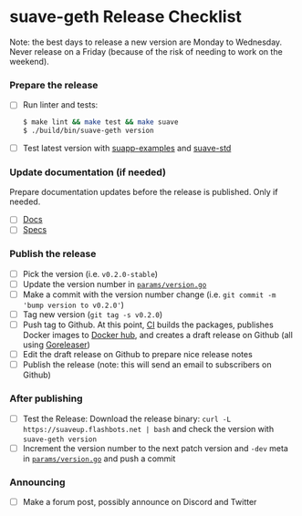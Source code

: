 suave-geth Release Checklist
============================

Note: the best days to release a new version are Monday to Wednesday. Never release on a Friday (because of the risk of needing to work on the weekend).

### Prepare the release

- [ ] Run linter and tests:
  ```bash
  $ make lint && make test && make suave
  $ ./build/bin/suave-geth version
  ```
- [ ] Test latest version with [suapp-examples](https://github.com/flashbots/suapp-examples) and [suave-std](https://github.com/flashbots/suave-std)

### Update documentation (if needed)

Prepare documentation updates before the release is published. Only if needed.

- [ ] [Docs](https://github.com/flashbots/suave-docs)
- [ ] [Specs](https://github.com/flashbots/suave-specs)

### Publish the release

- [ ] Pick the version (i.e. `v0.2.0-stable`)
- [ ] Update the version number in [`params/version.go`](../params/version.go)
- [ ] Make a commit with the version number change (i.e. `git commit -m 'bump version to v0.2.0'`)
- [ ] Tag new version (`git tag -s v0.2.0`)
- [ ] Push tag to Github. At this point, [CI](https://github.com/flashbots/suave-geth/blob/release-checklist/.github/workflows/releaser.yml) builds the packages, publishes Docker images to [Docker hub](https://hub.docker.com/r/flashbots/suave-geth), and creates a draft release on Github (all using [Goreleaser](https://github.com/flashbots/suave-geth/blob/release-checklist/.goreleaser.yaml))
- [ ] Edit the draft release on Github to prepare nice release notes
- [ ] Publish the release (note: this will send an email to subscribers on Github)

### After publishing

- [ ] Test the Release: Download the release binary: `curl -L https://suaveup.flashbots.net | bash` and check the version with `suave-geth version`
- [ ] Increment the version number to the next patch version and `-dev` meta in [`params/version.go`](../params/version.go) and push a commit

### Announcing

- [ ] Make a forum post, possibly announce on Discord and Twitter
